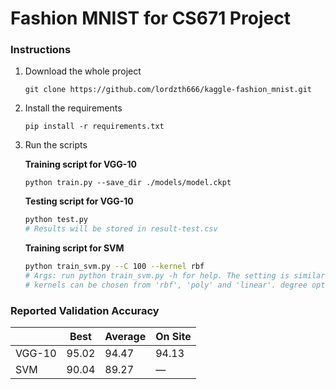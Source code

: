 # Fashion MNIST for CS671 Project

### Instructions
1. Download the whole project

   ```shell
   git clone https://github.com/lordzth666/kaggle-fashion_mnist.git
   ```

2. Install the requirements

   ```shell
   pip install -r requirements.txt
   ```

3. Run the scripts

   **Training script for VGG-10**

   ```
   python train.py --save_dir ./models/model.ckpt
   ```

   **Testing script for VGG-10**

   ```sh
   python test.py
   # Results will be stored in result-test.csv
   ```

   **Training script for SVM**

   ```sh
   python train_svm.py --C 100 --kernel rbf
   # Args: run python train_svm.py -h for help. The setting is similar to SVM.SVC.
   # kernels can be chosen from 'rbf', 'poly' and 'linear'. degree option is only available for 'poly' kernel.
   ```

### Reported Validation Accuracy

|        | Best  | Average | On Site |
| ------ | ----- | ------- | ------- |
| VGG-10 | 95.02 | 94.47   | 94.13   |
| SVM    | 90.04 | 89.27   | —       |

